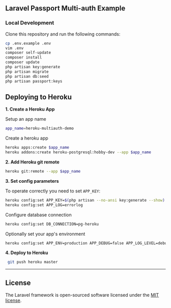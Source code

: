 ## Laravel Passport Multi-auth  Example

### Local Development

Clone this repository and run the following commands:

```sh
cp .env.example .env
vim .env
composer self-update
composer install
composer update
php artisan key:generate
php artisan migrate
php artisan db:seed
php artisan passport:keys
```


## Deploying to Heroku

**1. Create a Heroku App**

Setup an app name

```sh
app_name=heroku-multiauth-demo
```

Create a heroku app

```sh
heroku apps:create $app_name
heroku addons:create heroku-postgresql:hobby-dev --app $app_name
```

**2. Add Heroku git remote**

```sh
heroku git:remote --app $app_name
```

**3. Set config parameters**

To operate correctly you need to set `APP_KEY`:

```sh
heroku config:set APP_KEY=$(php artisan --no-ansi key:generate --show)
heroku config:set APP_LOG=errorlog
```

Configure database connection

```sh
heroku config:set DB_CONNECTION=pg-heroku
```

Optionally set your app's environment

```sh
heroku config:set APP_ENV=production APP_DEBUG=false APP_LOG_LEVEL=debug
```

**4. Deploy to Heroku**

```sh
 git push heroku master
```

---

## License

The Laravel framework is open-sourced software licensed under the [MIT license](http://opensource.org/licenses/MIT).
